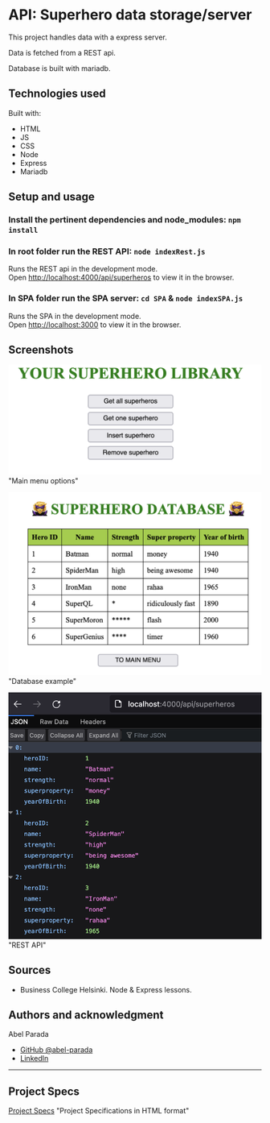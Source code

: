 # API: Superhero data storage/server

This project handles data with a express server.

Data is fetched from a REST api.

Database is built with mariadb.

## Technologies used

Built with:

- HTML
- JS
- CSS
- Node
- Express
- Mariadb

## Setup and usage

### Install the pertinent dependencies and node_modules: `npm install`

### In root folder run the REST API: `node indexRest.js`

Runs the REST api in the development mode.\
Open [http://localhost:4000/api/superheros](http://localhost:4000/api/superheros) to view it in the browser.

### In SPA folder run the SPA server: `cd SPA` & `node indexSPA.js`

Runs the SPA in the development mode.\
Open [http://localhost:3000](http://localhost:3000) to view it in the browser.

## Screenshots

![alt text](/Images/main.png) "Main menu options"

![alt text](/Images/storage.png) "Database example"

![alt text](/Images/restApi.png) "REST API"

## Sources

- Business College Helsinki. Node & Express lessons.

## Authors and acknowledgment

Abel Parada

- [GitHub @abel-parada](https://github.com/abel-parada)
- [LinkedIn](https://www.linkedin.com/in/abelparadamillan/)

---

## Project Specs

[Project Specs](/projectSpecs.html) "Project Specifications in HTML format"
